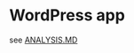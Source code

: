 # WordPress app

see [ANALYSIS.MD](https://github.com/gree-gorey/wordpress/tree/master/ANALYSIS.MD)
